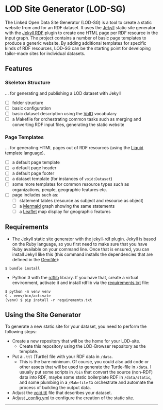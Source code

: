 # LOD Site Generator (LOD-SG)

The Linked Open Data Site Generator (LOD-SG) is a tool to create a static website from and for an RDF dataset.
It uses the [Jekyll](https://jekyllrb.com) static site generator with the [Jekyll RDF](https://github.com/AKSW/jekyll-rdf) plugin to create one HTML page per RDF resource in the input graph.
The project contains a number of basic page templates to produce a generic website.
By adding additional templates for specific kinds of RDF resources, LOD-SG can be the starting point for developing tailor-made sites for individual datasets.

## Features

### Skeleton Structure 

… for generating and publishing a LOD dataset with Jekyll

- [ ] folder structure
- [ ] basic configuration
- [ ] basic dataset description using the [VoID](https://www.w3.org/TR/void/ "Specification for the VoID vocabulary for describing Linked Datasets") vocabulary
- [ ] a Makefile for orchestrating common tasks such as merging and converting RDF input files, generating the static website

### Page Templates

… for generating HTML pages out of RDF resources (using the [Liquid](https://shopify.github.io/liquid/ "Documentation for the Liquid template language") template language).

- [ ] a default page template 
- [ ] a default page header
- [ ] a default page footer
- [ ] a dataset template (for instances of `void:Dataset`)
- [ ] some more templates for common resource types such as organizations, people, geographic features etc.
- [ ] page includes such as:
  - [ ] statement tables (resource as subject and resource as object)
  - [ ] a [Mermaid](https://mermaid.js.org "Documentation for the Mermaid JavaScript diagramming library") graph showing the same statements
  - [ ] a [Leaflet](https://leafletjs.com "Documentation for the Leaflet JavaScript map library ") map display for geographic features

## Requirements

- The [Jekyll](https://jekyllrb.com) static site generator with the [jekyll-rdf](https://github.com/AKSW/jekyll-rdf) plugin. Jekyll is based on the Ruby language, so you first need to make sure that you have Ruby available on your command line. Once that is ensured, you can install Jekyll like this (this command installs the dependencies that are defined in the [Gemfile](/Gemfile)):

```
$ bundle install
```

- Python 3 with the [rdflib](https://rdflib.readthedocs.io/) library. If you have that, create a virtual environment, activate it and install rdflib via the [requirements.txt](/requirements.txt) file:

```
$ python -m venv venv
$ . venv/bin/activate
(venv) $ pip install -r requirements.txt
```

## Using the Site Generator

To generate a new static site for your dataset, you need to perform the following steps:

- Create a new repository that will be the home for your LOD-site.
  - Create this repository using the LOD-Browser repository as the template.
- Put a `.ttl` (Turtle) file with your RDF data in `/data`.
  - This is the bare minimum. Of course, you could also add code or other assets that will be used to generate the Turtle-file in `/data`. I usually put some scripts in `/bin` that convert the source (non-RDF) data into RDF, maybe some static boilerplate RDF in `/data/static`, and some plumbing in a `/Makefile` to orchestrate and automate the process of building the output data.
- Adjust the [void.ttl](/void.ttl) file that describes your dataset.
- Adjust [_config.yml](/_config.yml) to configure the creation of the static site.

---


